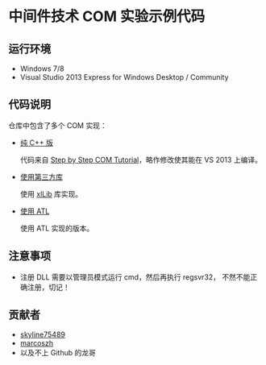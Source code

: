 中间件技术 COM 实验示例代码
=======================

## 运行环境

* Windows 7/8 
* Visual Studio 2013 Express for Windows Desktop / Community


## 代码说明

仓库中包含了多个 COM 实现：

* [纯 C++ 版](https://github.com/HIT-Alibaba/COM-Example/tree/master/Plain-C%2B%2B)
    
    代码来自 [Step by Step COM Tutorial](http://www.codeguru.com/cpp/com-tech/activex/tutorials/article.php/c5567/Step-by-Step-COM-Tutorial.htm)，略作修改使其能在 VS 2013 上编译。
    
* [使用第三方库](https://github.com/HIT-Alibaba/COM-Example/tree/master/Use-Third-Party-Lib)

	使用 [xlLib](https://github.com/Streamlet/xlLib) 库实现。
	
* [使用 ATL](https://github.com/HIT-Alibaba/COM-Example/tree/master/Use-ATL)

    使用 ATL 实现的版本。
	
## 注意事项

* 注册 DLL 需要以管理员模式运行 cmd，然后再执行 regsvr32， 不然不能正确注册，切记！

    
## 贡献者

* [skyline75489](https://github.com/skyline75489)
* [marcoszh](https://github.com/marcoszh)
* 以及不上 Github 的龙哥

